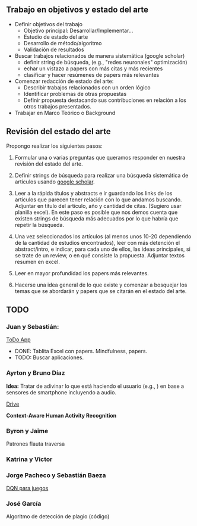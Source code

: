 Trabajo en objetivos y estado del arte
--

- Definir objetivos del trabajo
   - Objetivo principal: Desarrollar/Implementar...
   - Estudio de estado del arte
   - Desarrollo de método/algoritmo
   - Validación de resultados
- Buscar trabajos relacionados de manera sistemática (google scholar)
	- definir string de búsqueda, (e.g., "redes neuronales" optimización)
	- echar un vistazo a papers con más citas y más recientes
	- clasificar y hacer resúmenes de papers más relevantes
- Comenzar redacción de estado del arte:
	- Describir trabajos relacionados con un orden lógico
	- Identificar problemas de otras propuestas
	- Definir propuesta destacando sus contribuciones en relación a los otros trabajos presentados.
- Trabajar en Marco Teórico o Background

Revisión del estado del arte
---

Propongo realizar los siguientes pasos:

1. Formular una o varias preguntas que queramos responder en nuestra revisión del estado del arte.

2. Definir strings de búsqueda para realizar una búsqueda sistemática de artículos usando [google scholar](http://scholar.google.es/).

3. Leer a la rápida títulos y abstracts e ir guardando los links de los artículos que parecen tener relación con lo que andamos buscando. Adjuntar en título del artículo, año y cantidad de citas. (Sugiero usar planilla excel). En este paso es posible que nos demos cuenta que existen strings de búsqueda más adecuados por lo que habría que repetir la búsqueda. 

4. Una vez seleccionados los artículos (al menos unos 10-20 dependiendo de la cantidad de estudios encontrados), leer con más detención el abstract/intro, e indicar, para cada uno de ellos, las ideas principales, si se trate de un review, o en qué consiste la propuesta. Adjuntar textos resumen en excel.

5. Leer en mayor profundidad los papers más relevantes.

6. Hacerse una idea general de lo que existe y comenzar a bosquejar los temas que se abordarán y papers que se citarán en el estado del arte.

TODO
--

### Juan y Sebastián: 

[ToDo App](https://docs.google.com/file/d/1yQS1kjmL7xa3prQmHJI0EGcXyQ60qM1p/edit)

- DONE: Tablita Excel con papers. Mindfulness, papers.
- TODO: Buscar aplicaciones.


### Ayrton y Bruno Díaz

**Idea:** Tratar de adivinar lo que está haciendo el usuario (e.g., ) en base a sensores de smartphone incluyendo a audio.

[Drive](https://drive.google.com/drive/folders/1J-RoZXGb6gB5YeBXbBBzzacjT0t-Wc5S)

**Context-Aware Human Activity Recognition**





### Byron y Jaime
Patrones flauta traversa

### Katrina y Victor


### Jorge Pacheco y Sebastián Baeza

[DQN para juegos](https://docs.google.com/file/d/1VyM1QcedEZQqNSohkIH0HbFuqnCVkHXE/edit)

### José García
Algoritmo de detección de plagio (código)
<!--stackedit_data:
eyJoaXN0b3J5IjpbNTQzNzA3Mzk1LC0xMzQwOTkzODg0LC0xMz
gyMzg1ODE4LC02Nzc2Mzk0MjMsLTE3MDQ1Njg2MDksLTgwMzM4
OTkwOF19
-->